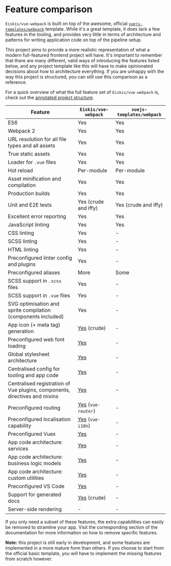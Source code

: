 
# Feature comparison

`Eiskis/vue-webpack` is built on top of the awesome, official [`vuejs-templates/webpack`](https://github.com/vuejs-templates/webpack) template. While it's a great template, it does lack a few features in the tooling, and provides very little in terms of architecture and patterns for writing application code on top of the pipeline setup.

This project aims to provide a more realistic representation of what a modern full-featured frontend project will have. It's important to remember that there are many different, valid ways of introducing the features listed below, and any project template like this will have to make opinionated decisions about how to architecture everything. If you are unhappy with the way this project is structured, you can still use this comparison as a reference.

For a quick overview of what the full feature set of `Eiskis/vue-webpack` is, check out the [annotated project structure](project-structure.md).

|Feature|`Eiskis/vue-webpack`|`vuejs-templates/webpack`
| -- | -- | -- |
|ES6|Yes|Yes
|Webpack 2|Yes|Yes
|URL resolution for all file types and all assets|Yes|Yes
|True static assets|Yes|Yes
|Loader for `.vue` files|Yes|Yes
|Hot reload|Per-module|Per-module
|Asset minification and compilation|Yes|Yes
|Production builds|Yes|Yes
|Unit and E2E tests|Yes (crude and iffy)|Yes (crude and iffy)
|Excellent error reporting|Yes|Yes
|JavaScript linting|Yes|Yes
|CSS linting|Yes|-
|SCSS linting|Yes|-
|HTML linting|Yes|-
|Preconfigured linter config and plugins|Yes|-
|Preconfigured aliases|More|Some
|SCSS support in `.scss` files|Yes|-
|SCSS support in `.vue` files|Yes|-
|SVG optimisation and sprite compilation (components included)|Yes|-
|App icon (+ meta tag) generation|[Yes](../pipeline/app-icons.md) (crude)|-
|Preconfigured web font loading|[Yes](https://github.com/Eiskis/vue-webpack/tree/master/src/styles/webfonts)|-
|Global stylesheet architecture|[Yes](../stylesheets/stylesheet/architecture.md)|-
|Centralised config for tooling and app code|[Yes](https://github.com/Eiskis/vue-webpack/tree/master/src/config)|-
|Centralised registration of Vue plugins, components, directives and mixins|[Yes](https://github.com/Eiskis/vue-webpack/tree/master/src/main.js)|-
|Preconfigured routing|[Yes](ui/routing.md) (`vue-router`)|-
|Preconfigured localisation capability|[Yes](../ui/localisation.md) (`vue-i18n`)|-
|Preconfigured Vuex|[Yes](../app/vuex.md)|-
|App code architecture: services|[Yes](https://github.com/Eiskis/vue-webpack/tree/master/src/services)|-
|App code architecture: business logic models|[Yes](https://github.com/Eiskis/vue-webpack/tree/master/src/models)|-
|App code architecture: custom utilities|[Yes](https://github.com/Eiskis/vue-webpack/tree/master/src/utilities)|-
|Preconfigured VS Code|[Yes](https://github.com/Eiskis/vue-webpack/tree/master/.vscode/settings.json)|-
|Support for generated docs|[Yes](../pipeline/docs.md) (crude)|-
|Server-side rendering|-|-

If you only need a subset of these features, the extra capabilities can easily be removed to stramline your app. Visit the corresponding section of the documentation for more information on how to remove specific features.

**Note:** this project is still early in development, and some features are implemented in a more mature form than others. If you choose to start from the official basic template, you will have to implement the missing features from scratch however.
